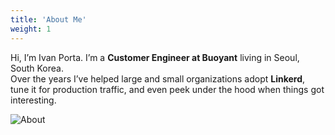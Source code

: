 ```yaml
---
title: 'About Me'
weight: 1
---
```


Hi, I’m Ivan Porta. I’m a **Customer Engineer at Buoyant** living in Seoul, South Korea.  
Over the years I’ve helped large and small organizations adopt **Linkerd**, tune it for production traffic, and even peek under the hood when things got interesting.

![About](about/selfie.png)